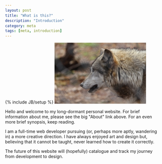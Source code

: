 ```yaml
---
layout: post
title: "What is this?"
description: "Introduction"
category: meta
tags: [meta, introduction]
---
```

{% include JB/setup %}
<img src="/assets/images/wolf.jpg" class="img-right"/>
<p>Hello and welcome to my long-dormant personal website. For brief information about me, please see the big "About" link above. For an even more brief synopsis, keep reading.</p>
<p>I am a full-time web developer pursuing (or, perhaps more aptly, wandering in) a more creative direction. I have always enjoyed art and design but, believing that it cannot be taught, never learned how to create it correctly.</p>
<p>The future of this website will (hopefully) catalogue and track my journey from development to design.</p>
